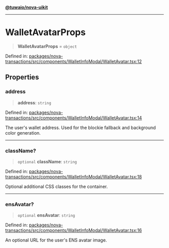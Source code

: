 [**@tuwaio/nova-uikit**](../../../README.md)

***

# WalletAvatarProps

> **WalletAvatarProps** = `object`

Defined in: [packages/nova-transactions/src/components/WalletInfoModal/WalletAvatar.tsx:12](https://github.com/TuwaIO/nova-uikit/blob/c42b60dded49bd6a07eb5a3854c09ac76349f6d8/packages/nova-transactions/src/components/WalletInfoModal/WalletAvatar.tsx#L12)

## Properties

### address

> **address**: `string`

Defined in: [packages/nova-transactions/src/components/WalletInfoModal/WalletAvatar.tsx:14](https://github.com/TuwaIO/nova-uikit/blob/c42b60dded49bd6a07eb5a3854c09ac76349f6d8/packages/nova-transactions/src/components/WalletInfoModal/WalletAvatar.tsx#L14)

The user's wallet address. Used for the blockie fallback and background color generation.

***

### className?

> `optional` **className**: `string`

Defined in: [packages/nova-transactions/src/components/WalletInfoModal/WalletAvatar.tsx:18](https://github.com/TuwaIO/nova-uikit/blob/c42b60dded49bd6a07eb5a3854c09ac76349f6d8/packages/nova-transactions/src/components/WalletInfoModal/WalletAvatar.tsx#L18)

Optional additional CSS classes for the container.

***

### ensAvatar?

> `optional` **ensAvatar**: `string`

Defined in: [packages/nova-transactions/src/components/WalletInfoModal/WalletAvatar.tsx:16](https://github.com/TuwaIO/nova-uikit/blob/c42b60dded49bd6a07eb5a3854c09ac76349f6d8/packages/nova-transactions/src/components/WalletInfoModal/WalletAvatar.tsx#L16)

An optional URL for the user's ENS avatar image.
